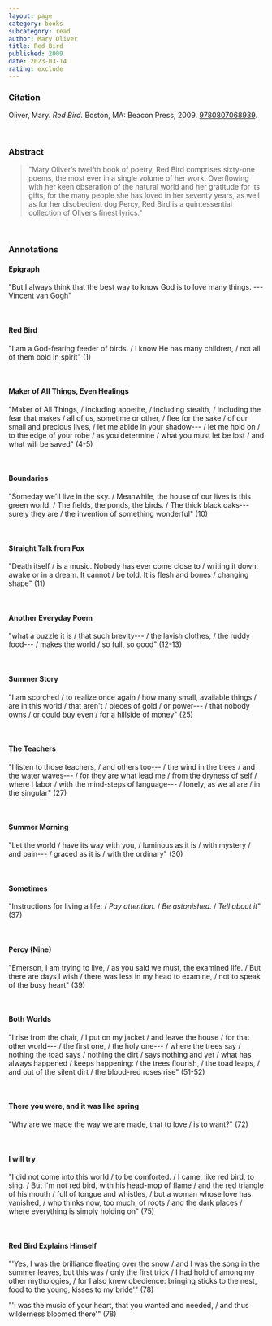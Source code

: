 ```yaml
---
layout: page
category: books
subcategory: read
author: Mary Oliver
title: Red Bird
published: 2009
date: 2023-03-14
rating: exclude
---
```


### Citation

Oliver, Mary. *Red Bird.* Boston, MA: Beacon Press, 2009. [9780807068939](http://www.beacon.org/Red-Bird-P758.aspx).

<br>

### Abstract

> "Mary Oliver’s twelfth book of poetry, Red Bird comprises sixty-one poems, the most ever in a single volume of her work. Overflowing with her keen obseration of the natural world and her gratitude for its gifts, for the many people she has loved in her seventy years, as well as for her disobedient dog Percy, Red Bird is a quintessential collection of Oliver’s finest lyrics."

<br>

### Annotations

#### Epigraph

"But I always think that the best way to know God is to love many things. ---Vincent van Gogh"

<br>


#### Red Bird

"I am a God-fearing feeder of birds. / I know He has many children, / not all of them bold in spirit" (1)

<br>


#### Maker of All Things, Even Healings

"Maker of All Things, / including appetite, / including stealth, / including the fear that makes / all of us, sometime or other, / flee for the sake / of our small and precious lives, / let me abide in your shadow--- / let me hold on / to the edge of your robe / as you determine / what you must let be lost / and what will be saved" (4-5)

<br>


#### Boundaries

"Someday we'll live in the sky. / Meanwhile, the house of our lives is this green world. / The fields, the ponds, the birds. / The thick black oaks---surely they are / the invention of something wonderful" (10)

<br>


#### Straight Talk from Fox

"Death itself / is a music. Nobody has ever come close to / writing it down, awake or in a dream. It cannot / be told. It is flesh and bones / changing shape" (11)

<br>


#### Another Everyday Poem

"what a puzzle it is / that such brevity--- / the lavish clothes, / the ruddy food--- / makes the world / so full, so good" (12-13)

<br>


#### Summer Story

"I am scorched / to realize once again / how many small, available things / are in this world / that aren't / pieces of gold / or power--- / that nobody owns / or could buy even / for a hillside of money" (25)

<br>


#### The Teachers

"I listen to those teachers, / and others too--- / the wind in the trees / and the water waves--- / for they are what lead me / from the dryness of self / where I labor / with the mind-steps of language--- / lonely, as we al are / in the singular" (27)

<br>


#### Summer Morning

"Let the world / have its way with you, / luminous as it is / with mystery / and pain--- / graced as it is / with the ordinary" (30)

<br>


#### Sometimes

"Instructions for living a life: / *Pay attention.* / *Be astonished.* / *Tell about it*" (37)

<br>


#### Percy (Nine)

"Emerson, I am trying to live, / as you said we must, the examined life. / But there are days I wish / there was less in my head to examine, / not to speak of the busy heart" (39)

<br>


#### Both Worlds

"I rise from the chair, / I put on my jacket / and leave the house / for that other world--- / the first one, / the holy one--- / where the trees say / nothing the toad says / nothing the dirt / says nothing and yet / what has always happened / keeps happening: / the trees flourish, / the toad leaps, / and out of the silent dirt / the blood-red roses rise" (51-52)

<br>


#### There you were, and it was like spring

"Why are we made the way we are made, that to love / is to want?" (72)

<br>


#### I will try

"I did not come into this world / to be comforted. / I came, like red bird, to sing. / But I'm not red bird, with his head-mop of flame / and the red triangle of his mouth / full of tongue and whistles, / but a woman whose love has vanished, / who thinks now, too much, of roots / and the dark places / where everything is simply holding on" (75)

<br>


#### Red Bird Explains Himself

"'Yes, I was the brilliance floating over the snow / and I was the song in the summer leaves, but this was / only the first trick / I had hold of among my other mythologies, / for I also knew obedience: bringing sticks to the nest, food to the young, kisses to my bride'" (78)

"'I was the music of your heart, that you wanted and needed, / and thus wilderness bloomed there'" (78)

